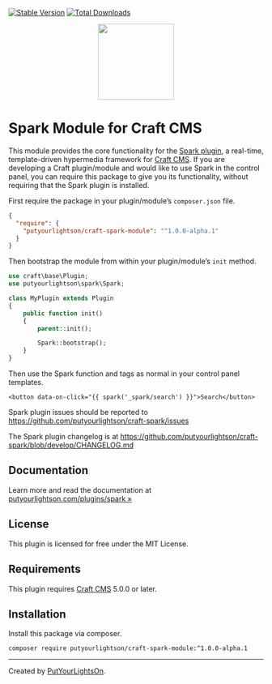 [![Stable Version](https://img.shields.io/packagist/v/putyourlightson/craft-spark-module?label=stable)]((https://packagist.org/packages/putyourlightson/craft-spark-module))
[![Total Downloads](https://img.shields.io/packagist/dt/putyourlightson/craft-spark-module)](https://packagist.org/packages/putyourlightson/craft-spark-module)

<p align="center"><img width="150" src="https://putyourlightson.com/assets/logos/spark-icon.svg"></p>

# Spark Module for Craft CMS

This module provides the core functionality for the [Spark plugin](https://github.com/putyourlightson/craft-spark), a real-time, template-driven hypermedia framework for [Craft CMS](https://craftcms.com/). If you are developing a Craft plugin/module and would like to use Spark in the control panel, you can require this package to give you its functionality, without requiring that the Spark plugin is installed.

First require the package in your plugin/module’s `composer.json` file.

```json
{
  "require": {
    "putyourlightson/craft-spark-module": "^1.0.0-alpha.1"
  }
}
```

Then bootstrap the module from within your plugin/module’s `init` method.

```php
use craft\base\Plugin;
use putyourlightson\spark\Spark;

class MyPlugin extends Plugin
{
    public function init()
    {
        parent::init();

        Spark::bootstrap();
    }
}
```

Then use the Spark function and tags as normal in your control panel templates.

```twig
<button data-on-click="{{ spark('_spark/search') }}">Search</button>
```

Spark plugin issues should be reported to https://github.com/putyourlightson/craft-spark/issues

The Spark plugin changelog is at https://github.com/putyourlightson/craft-spark/blob/develop/CHANGELOG.md

## Documentation

Learn more and read the documentation at [putyourlightson.com/plugins/spark »](https://putyourlightson.com/plugins/spark)

## License

This plugin is licensed for free under the MIT License.

## Requirements

This plugin requires [Craft CMS](https://craftcms.com/) 5.0.0 or later.

## Installation

Install this package via composer.

```shell
composer require putyourlightson/craft-spark-module:^1.0.0-alpha.1
```

---

Created by [PutYourLightsOn](https://putyourlightson.com/).

